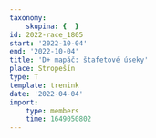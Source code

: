 ```yaml
---
taxonomy:
    skupina: {  }
id: 2022-race_1805
start: '2022-10-04'
end: '2022-10-04'
title: 'D+ mapáč: štafetové úseky'
place: Stropešín
type: T
template: trenink
date: '2022-04-04'
import:
    type: members
    time: 1649050802
---
```


